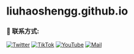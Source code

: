 # liuhaoshengg.github.io
### :link: 联系方式:

[![Twitter](https://img.shields.io/badge/-Twitter-black?style=for-the-badge&logo=twitter)](https://mobile.twitter.com/Liu_shengh)
[![TikTok](https://img.shields.io/badge/-Instagram-black?style=for-the-badge&logo=tiktok)](https://www.tiktok.com/@liuhaosheng.music)
[![YouTube](https://img.shields.io/badge/-LinkedIn-black?style=for-the-badge&logo=youtobe)](https://www.linkedin.com/in/aryan-patil-390303206)
[![Mail](https://img.shields.io/badge/-Say%20Hi!-black?style=for-the-badge&logo=gmail)](mailto:liuhaosheng070429@gmail.com)

[twitter]: https://mobile.twitter.com/Liu_shengh
[tiktok]: https://www.tiktok.com/@liuhaosheng.music
[youtube]: https://www.linkedin.com/in/aryan-patil-390303206

